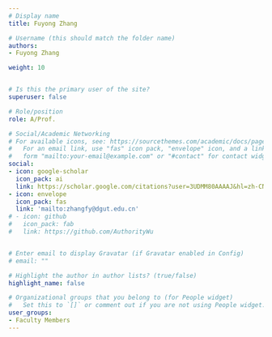 ```yaml
---
# Display name
title: Fuyong Zhang

# Username (this should match the folder name)
authors:
- Fuyong Zhang

weight: 10


# Is this the primary user of the site?
superuser: false

# Role/position
role: A/Prof.

# Social/Academic Networking
# For available icons, see: https://sourcethemes.com/academic/docs/page-builder/#icons
#   For an email link, use "fas" icon pack, "envelope" icon, and a link in the
#   form "mailto:your-email@example.com" or "#contact" for contact widget.
social:
- icon: google-scholar
  icon_pack: ai
  link: https://scholar.google.com/citations?user=3UDMM80AAAAJ&hl=zh-CN&oi=ao
- icon: envelope
  icon_pack: fas
  link: 'mailto:zhangfy@dgut.edu.cn'
# - icon: github
#   icon_pack: fab
#   link: https://github.com/AuthorityWu


# Enter email to display Gravatar (if Gravatar enabled in Config)
# email: ""

# Highlight the author in author lists? (true/false)
highlight_name: false

# Organizational groups that you belong to (for People widget)
#   Set this to `[]` or comment out if you are not using People widget.
user_groups:
- Faculty Members
---
```

